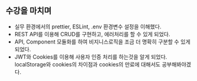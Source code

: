 ## 수강을 마치며

- 실무 환경에서의 prettier, ESLint, .env 환경변수 설정을 이해했다.
- REST API를 이용해 CRUD를 구현하고, 에러처리를 할 수 있게 되었다.
- API, Component 모듈화를 하여 비지니스로직을 조금 더 명확히 구분할 수 있게 되었다.
- JWT와 Cookies를 이용해 사용자 인증 처리를 하는것을 알게 되었다. localStorage와 cookies의 차이점과 cookies의 만료에 대해서도 공부해봐야겠다.